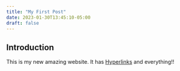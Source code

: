 ```yaml
---
title: "My First Post"
date: 2023-01-30T13:45:10-05:00
draft: false
---
```


## Introduction

This is my new amazing website. 
It has [Hyperlinks](/hugo-test-site/) and everything!!



